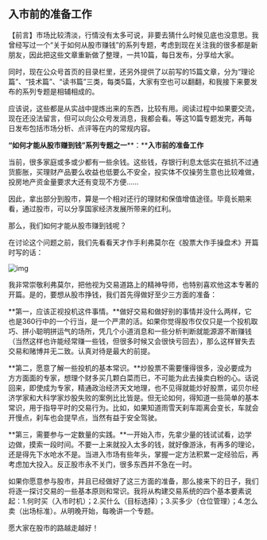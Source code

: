 ## 入市前的准备工作

【前言】市场比较清淡，行情没有太多可说，非要去猜什么时候见底也没意思。我曾经写过一个“关于如何从股市赚钱”的系列专题，考虑到现在关注我的很多都是新朋友，因此把这些文章重新做了整理，一共10篇，每日发布，分享给大家。

同时，现在公众号首页的目录栏里，还另外提供了以前写的15篇文章，分为“理论篇”、“技术篇”、“读书篇”三类，每类5篇，大家有空也可以翻翻，和我接下来要发布的系列专题是相辅相成的。

应该说，这些都是从实战中提炼出来的东西，比较有用。阅读过程中如果要交流，现在还没法留言，但可以向公众号发消息，我都会看。等这10篇专题发完，再每日发布包括市场分析、点评等在内的常规内容。

 

**“如何才能从股市赚到钱”系列专题之一****：****入市前的准备工作**

 

当前，很多家庭或多或少都有一些余钱。这些钱，存银行利息太低实在抵抗不过通货膨胀，买理财产品要么收益也低要么不安全，投实体不仅操劳生意也比较难做，投房地产资金量要求大还有变现不方便……

因此，拿出部分到股市，算是一个相对还行的理财和保值增值途径。毕竟长期来看，通过股市，可以分享国家经济发展所带来的红利。

 

那么，我们如何才能从股市赚到钱呢？

 

在讨论这个问题之前，我们先看看天才作手利弗莫尔在《股票大作手操盘术》开篇时写的话：

![img](https://mmbiz.qpic.cn/mmbiz/VyPaD2tFqzoQhZPwJicYt4paGrZr0rGnI0FOibdMpaufvwUP8PLfukwPCibyBveIpDkWc4tRr3xXKrtLyeEIO2eBw/640?wx_fmt=jpeg&wxfrom=5&wx_lazy=1)

我非常崇敬利弗莫尔，把他视为交易道路上的精神导师，也特别喜欢他这本专著的开篇。是的，要想从股市挣钱，我们首先得做好至少三方面的准备：

 

**第一，应该正视投机这件事情。**做好交易和做好别的事情并没什么两样，它也是360行中的一个行当，是一个严肃的活。如果你觉得股市仅仅只是一个投机取巧、拼小聪明拼运气的场所，凭几个小道消息和一些分析判断就能源源不断赚钱（当然这样也许能经常赚一些钱，但很多时候又会很快亏回去），那么这样冒失去交易和赌博并无二致。认真对待是最大的前提。

 

**第二，愿意了解一些投机的基本常识。**炒股票不需要懂得很多，没必要成为方方面面的专家，想理个财多买几颗白菜而已，不可能为此去操卖白粉的心。话说回来，即使成为专家，精通政治经济天文地理，也不见得就能炒好股票，诺贝尔经济学家和大科学家炒股失败的案例比比皆是。但无论如何，得知道一些简单的基本常识，用于指导平时的交易行为。比如，如果知道雨雪天刹车距离会变长，车就会开慢点，刹车也会提早点，当然有益于安全驾驶。

 

**第三，需要参与一定数量的实践。**一开始入市，先拿少量的钱试试看，边学边做，摸索一段时间。不要一上来就投入太多的钱，就好像游泳，有再多的理论，还是得先下水呛水不是。当进入市场有些年头，掌握一定方法积累一定经验后，再考虑加大投入。反正股市永不关门，很多东西并不急在一时。

 

如果你愿意参与股市，并且已经做好了这三方面的准备，那么接来下的日子，我们将逐一探讨交易的一些基本原则和常识。我将从构建交易系统的四个基本要素说起：1.何时买（入市时机）；2.买什么（目标选择）；3.买多少（仓位管理）；4.怎么卖（出场标准）。从明晚开始，每晚讲一个专题。

 

愿大家在股市的路越走越好！